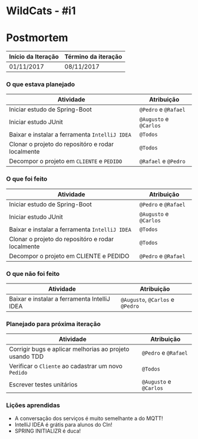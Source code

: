 # WildCats - #i1

# Postmortem

Início da Iteração | Término da iteração
------------ | -------------
01/11/2017 | 08/11/2017


### O que estava planejado
| Atividade | Atribuição |
| --- | --- |
| Iniciar estudo de Spring-Boot | `@Pedro` e `@Rafael` |
| Iniciar estudo JUnit | `@Augusto` e `@Carlos` |
| Baixar e instalar a ferramenta `IntelliJ IDEA` | `@Todos` |
| Clonar o projeto do repositóro e rodar localmente | `@Todos` |
| Decompor o projeto em `CLIENTE` e `PEDIDO` | `@Rafael` e `@Pedro` |

### O que foi feito
| Atividade | Atribuição |
| --- | --- |
| Iniciar estudo de Spring-Boot | `@Pedro` e `@Rafael` |
| Iniciar estudo JUnit | `@Augusto` e `@Carlos` |
| Baixar e instalar a ferramenta `IntelliJ IDEA` | `@Todos` |
| Clonar o projeto do repositóro e rodar localmente | `@Todos` |
| Decompor o projeto em CLIENTE e PEDIDO | `@Pedro` e `@Rafael` |

### O que não foi feito
| Atividade | Atribuição |
| --- | --- |
| Baixar e instalar a ferramenta IntelliJ IDEA | `@Augusto`, `@Carlos` e `@Pedro` |

### Planejado para próxima iteração
| Atividade | Atribuição |
| --- | --- |
| Corrigir bugs e aplicar melhorias ao projeto usando TDD | `@Pedro` e `@Rafael`|
| Verificar o `Cliente` ao cadastrar um novo `Pedido` | `@Todos` |
| Escrever testes unitários | `@Augusto` e `@Carlos` |

### Lições aprendidas
* A conversação dos serviços é muito semelhante a do MQTT!
* IntelliJ IDEA é grátis para alunos do CIn!
* SPRING INITIALIZR é duca!


